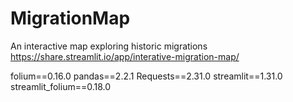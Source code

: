 # MigrationMap
An interactive map exploring historic migrations
https://share.streamlit.io/app/interative-migration-map/ 

folium==0.16.0
pandas==2.2.1
Requests==2.31.0
streamlit==1.31.0
streamlit_folium==0.18.0

